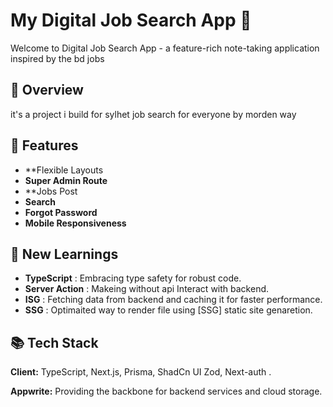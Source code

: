 # My Digital Job Search App 📝

Welcome to Digital Job Search App - a feature-rich note-taking application inspired by the bd jobs

## 🚀 Overview

it's a project i build for sylhet job search for everyone by morden way

## 🌟 Features

- **Flexible Layouts
- **Super Admin Route**
- **Jobs Post
- **Search**
- **Forgot Password**
- **Mobile Responsiveness**

## 🧠 New Learnings

- **TypeScript** : Embracing type safety for robust code.
- **Server Action** : Makeing without api Interact with backend.
- **ISG** : Fetching data from backend and caching it for faster performance.
- **SSG** : Optimaited way to render file using [SSG] static site genaretion.
<!-- 
## 🔍 Challenges & Solutions

- Faced initial challenges with Appwrite auth, resolved by switching to the old version.
- Encountered issues with types for Context API, resolved with default values and careful typing.
- Created a custom checkbox block in Blocknote, adding a unique feature to the app. -->
<!-- 
## 🔴 Save Functionality Note:

Due to a technical challenge, automatic saving onChange in the editor was causing issues. To ensure your notes are saved, please use the save button after writing, especially on desktop versions. -->

<!-- ## 🚀 Try It Out

You can check out the live [ here.](https://notes-lilac-seven.vercel.app/)

## ⭐ Upcoming Features & Improvements

- **Dynamic Categories and Tags :** Introduce dynamic categorization and tagging for better organization.
- **Improved Design :** Enhance the user interface with a fresh, modern design.
- **PWA Offline Support :** Implement Progressive Web App (PWA) features for seamless offline access.
- **Optimized Performance :** Further optimize app performance for smoother user experience. -->

## 📚 Tech Stack

**Client:** TypeScript, Next.js, Prisma, ShadCn UI Zod, Next-auth .

**Appwrite:** Providing the backbone for backend services and cloud storage.
<!-- 
## 🙌 Acknowledgements

- **BlockNote:** [The open source Block-Based rich text editor](https://github.com/TypeCellOS/BlockNote) -->
